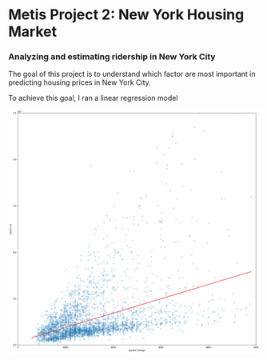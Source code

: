 # Metis Project 2: New York Housing Market

### Analyzing and estimating ridership in New York City

The goal of this project is to understand which factor are most important in predicting housing prices in New York City.

To achieve this goal, I ran a linear regression model 

![Alt text](https://github.com/MK38993/Metis-Project-2---Real-Estate-Market/blob/main/best_fit_sqft_price.png "......")

